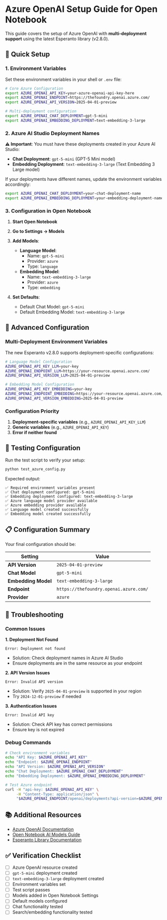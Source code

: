 # Azure OpenAI Setup Guide for Open Notebook

This guide covers the setup of Azure OpenAI with **multi-deployment support** using the latest Esperanto library (v2.8.0).

## 🚀 Quick Setup

### 1. Environment Variables

Set these environment variables in your shell or `.env` file:

```bash
# Core Azure Configuration
export AZURE_OPENAI_API_KEY=your-azure-openai-api-key-here
export AZURE_OPENAI_ENDPOINT=https://thefoundry.openai.azure.com/
export AZURE_OPENAI_API_VERSION=2025-04-01-preview

# Multi-deployment configuration
export AZURE_OPENAI_CHAT_DEPLOYMENT=gpt-5-mini
export AZURE_OPENAI_EMBEDDING_DEPLOYMENT=text-embedding-3-large
```

### 2. Azure AI Studio Deployment Names

**⚠️ Important**: You must have these deployments created in your Azure AI Studio:

- **Chat Deployment**: `gpt-5-mini` (GPT-5 Mini model)
- **Embedding Deployment**: `text-embedding-3-large` (Text Embedding 3 Large model)

If your deployments have different names, update the environment variables accordingly:

```bash
export AZURE_OPENAI_CHAT_DEPLOYMENT=your-chat-deployment-name
export AZURE_OPENAI_EMBEDDING_DEPLOYMENT=your-embedding-deployment-name
```

### 3. Configuration in Open Notebook

1. **Start Open Notebook**
2. **Go to Settings → Models**
3. **Add Models**:
   - **Language Model**:
     - Name: `gpt-5-mini`
     - Provider: `azure`
     - Type: `language`
   - **Embedding Model**:
     - Name: `text-embedding-3-large`
     - Provider: `azure`
     - Type: `embedding`

4. **Set Defaults**:
   - Default Chat Model: `gpt-5-mini`
   - Default Embedding Model: `text-embedding-3-large`

## 🔧 Advanced Configuration

### Multi-Deployment Environment Variables

The new Esperanto v2.8.0 supports deployment-specific configurations:

```bash
# Language Model Configuration
AZURE_OPENAI_API_KEY_LLM=your-key
AZURE_OPENAI_ENDPOINT_LLM=https://your-resource.openai.azure.com/
AZURE_OPENAI_API_VERSION_LLM=2025-04-01-preview

# Embedding Model Configuration
AZURE_OPENAI_API_KEY_EMBEDDING=your-key
AZURE_OPENAI_ENDPOINT_EMBEDDING=https://your-resource.openai.azure.com/
AZURE_OPENAI_API_VERSION_EMBEDDING=2025-04-01-preview
```

### Configuration Priority

1. **Deployment-specific variables** (e.g., `AZURE_OPENAI_API_KEY_LLM`)
2. **Generic variables** (e.g., `AZURE_OPENAI_API_KEY`)
3. **Error if neither found**

## 🧪 Testing Configuration

Run the test script to verify your setup:

```bash
python test_azure_config.py
```

Expected output:
```
✅ Required environment variables present
✅ Chat deployment configured: gpt-5-mini
✅ Embedding deployment configured: text-embedding-3-large
✅ Azure language model provider available
✅ Azure embedding provider available
✅ Language model created successfully
✅ Embedding model created successfully
```

## 📋 Configuration Summary

Your final configuration should be:

| Setting | Value |
|---------|-------|
| **API Version** | `2025-04-01-preview` |
| **Chat Model** | `gpt-5-mini` |
| **Embedding Model** | `text-embedding-3-large` |
| **Endpoint** | `https://thefoundry.openai.azure.com/` |
| **Provider** | `azure` |

## 🚨 Troubleshooting

### Common Issues

**1. Deployment Not Found**
```
Error: Deployment not found
```
- Solution: Check deployment names in Azure AI Studio
- Ensure deployments are in the same resource as your endpoint

**2. API Version Issues**
```
Error: Invalid API version
```
- Solution: Verify `2025-04-01-preview` is supported in your region
- Try `2024-12-01-preview` if needed

**3. Authentication Issues**
```
Error: Invalid API key
```
- Solution: Check API key has correct permissions
- Ensure key is not expired

### Debug Commands

```bash
# Check environment variables
echo "API Key: $AZURE_OPENAI_API_KEY"
echo "Endpoint: $AZURE_OPENAI_ENDPOINT"
echo "API Version: $AZURE_OPENAI_API_VERSION"
echo "Chat Deployment: $AZURE_OPENAI_CHAT_DEPLOYMENT"
echo "Embedding Deployment: $AZURE_OPENAI_EMBEDDING_DEPLOYMENT"

# Test Azure endpoint
curl -H "api-key: $AZURE_OPENAI_API_KEY" \
     -H "Content-Type: application/json" \
     "$AZURE_OPENAI_ENDPOINT/openai/deployments?api-version=$AZURE_OPENAI_API_VERSION"
```

## 📚 Additional Resources

- [Azure OpenAI Documentation](https://docs.microsoft.com/azure/cognitive-services/openai/)
- [Open Notebook AI Models Guide](docs/features/ai-models.md)
- [Esperanto Library Documentation](https://github.com/lfnovo/esperanto)

## ✅ Verification Checklist

- [ ] Azure OpenAI resource created
- [ ] `gpt-5-mini` deployment created
- [ ] `text-embedding-3-large` deployment created
- [ ] Environment variables set
- [ ] Test script passes
- [ ] Models added in Open Notebook Settings
- [ ] Default models configured
- [ ] Chat functionality tested
- [ ] Search/embedding functionality tested